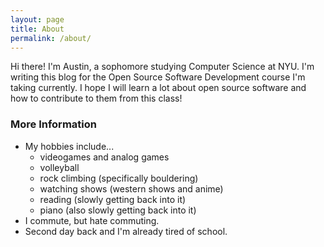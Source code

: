 ```yaml
---
layout: page
title: About
permalink: /about/
---
```


Hi there! I'm Austin, a sophomore studying Computer Science at NYU. I'm writing this blog for the Open Source Software Development course I'm taking currently. I hope I will learn a lot about open source software and how to contribute to them from this class!

### More Information 
* My hobbies include...
    * videogames and analog games
    * volleyball
    * rock climbing (specifically bouldering)
    * watching shows (western shows and anime)
    * reading (slowly getting back into it)
    * piano (also slowly getting back into it)
* I commute, but hate commuting.
* Second day back and I'm already tired of school.

